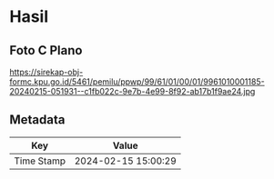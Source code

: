 # Hasil

## Foto C Plano

https://sirekap-obj-formc.kpu.go.id/5461/pemilu/ppwp/99/61/01/00/01/9961010001185-20240215-051931--c1fb022c-9e7b-4e99-8f92-ab17b1f9ae24.jpg


## Metadata

| Key        | Value               |
| ---------- | ------------------- |
| Time Stamp | 2024-02-15 15:00:29 |



